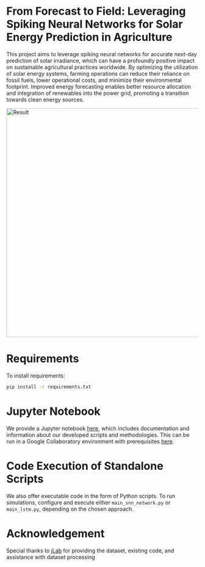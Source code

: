 # From Forecast to Field: Leveraging Spiking Neural Networks for Solar Energy Prediction in Agriculture

This project aims to leverage spiking neural networks for accurate next-day prediction of solar irradiance, which can have a profoundly positive impact on sustainable agricultural practices worldwide. By optimizing the utilization of solar energy systems, farming operations can reduce their reliance on fossil fuels, lower operational costs, and minimize their environmental footprint. Improved energy forecasting enables better resource allocation and integration of renewables into the power grid, promoting a transition towards clean energy sources. 

<img src="https://github.com/mountains-high/AgTech_Project_H/blob/main/images/3.%20Comparison_LSTM_SNNs.png" alt="Result" width="600"/>

# Requirements

To install requirements:
```bash
pip install -r requirements.txt
```

# Jupyter Notebook

We provide a Jupyter notebook [here](https://github.com/mountains-high/AgTech_Project_H/blob/main/AgTech_97_project_tutorial.ipynb), which includes documentation and information about our developed scripts and methodologies. This can be run in a Google Collaboratory environment with prerequisites [here](https://github.com/mountains-high/AgTech_Project_H/blob/main/requirements.txt).

# Code Execution of Standalone Scripts

We also offer executable code in the form of Python scripts. To run simulations, configure and execute either `main_snn_network.py` or `main_lstm.py`, depending on the chosen approach.

# Acknowledgement

Special thanks to [jLab](https://github.com/jlab-sensing) for providing the dataset, existing code, and assistance with dataset processing

